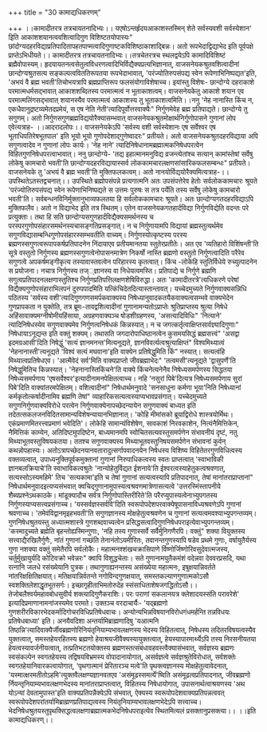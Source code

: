 +++
title = "30 कामाद्यधिकरणम्"

+++
।।कामादीतरत्र तत्रचायतनादिभ्यः।। यएषोऽन्तर्हृदयआकाशस्तस्मिन् शेते सर्वस्यवशी सर्वस्येशान' इिति आकाशशयानत्ववशित्वादिगुण विशिष्टतयोपास्यः" छांदोग्यदहरविद्याप्रतिपादितापहतपाप्मत्वादिगुणाष्टकविशिष्ठाकाशाद्बिन्नः। अतो रूपभेदाद्विद्याभेद इति पूर्वपक्षे प्राप्तेऽभिधीयते।। कामादीतरत्र तत्रचायतनादिभ्यः।।तत्रचेतरत्रच स्थलद्वयेऽपि कामादिविशिष्टं ब्रह्मैवोपास्यम्। हृदयायतनत्वसेतुत्वविधरणत्वादिभिर्विद्यैक्यप्रत्यभिज्ञानात्, वाजसनेयकश्रुतवशित्वादीनां छान्दोग्यश्रुतसत्य सङ्कल्पत्वविततिरूपतया रूपभेदाभावात्, 'परंज्योतिरुपसंपद्य स्वेन रूपेणाभिनिष्पद्यत'इति, 'अभयं वै ब्रह्म भवती'तिचोभयत्रापि ब्रह्मप्राप्तिरूप फलसंयोगाविशेषाच्च। इयांस्तु विशेषः- छान्दोग्ये दहराकाशे परमात्मधर्मसद्भावात् आकाशशब्दितस्य परमात्मत्वं न भूताकाशत्वम्। वाजसनेयकेतु आकाशे शयान एव परमात्मलिंगसद्भावात् शयानस्यैव परमात्मत्वं आकाशस्य तु भूताकाशत्वमिति।।ननु 'नेह नानास्ति किंच न, एकधैवानुद्रष्टव्यमेतदप्रमेयं, स एष नेति नेती'त्यादिपूर्वोत्तरवाक्यैः" निर्गुणमेवेह ब्रह्म प्रतिपाद्यते। छान्दोग्ये तु सगुणम्। अतो निर्गुणसगुणब्रह्मविद्ययोरैक्यासम्भवात् वाजसनेयकश्रुतमोक्षार्थनिर्गुणोपासने गुणानां लोप एवेत्यत्राह- ।।आदरादलोपः।। वाजसनेयकेऽपि 'सर्वस्य वशी सर्वस्येशानः एष सर्वेश्वर एष भूताधिपतिरेषभूतपाल' इति भूयो भूयो गुणोपदेशाद्गुणेष्वादरः" प्रतीयते। अतो वाजसनेयकश्रुतदहरविद्याया अपि सगुणत्वादेव न गुणानां लोपः कार्यः। 'नेह नाने' त्यादिनिषेधानामब्रह्मात्मकनिषेधपरत्वेन विहितगुणनिषेधपरत्वाभावात्। ननु छान्दोग्ये- 'तद्य इहात्मानमनुविद्य व्रजन्त्येतांश्च सत्यान् कामांस्तेषां सर्वेषु लोकेषु कामचारो भवती'ति छान्दोग्यदहरविद्यायास्सर्व लोककामचारलक्षणसांसारिकफलसम्बन्धः" प्रतीयते। वाजसनेयके तु 'अभयं वै ब्रह्म भवती'ति मुक्तिफलकत्वम्। अतो नानयोर्विद्ययोरैक्यमित्यत्राह-।।उपस्थितेऽतस्तद्वचनात्।। उपस्थिते ब्रह्मोपसंपन्ने प्रत्यगात्मनि अतः उपसंपत्तेरेव हेतोः सर्वलोककामचारः श्रूयते 'परंज्योतिरुपसंपद्य स्वेन रूपेणाभिनिष्पद्यते स उत्तमः पुरुषः स तत्र पर्येति तस्य सर्वेषु लोकेषु कामचारो भवती'ति। सर्वबन्धनविनिर्मुक्तानुभाव्यफलतया हि सर्वलोककामचारः श्रूयते। अतः छान्दोग्यगतदहरविद्याऽपि मुक्तिफलैव। अतो न विद्याभेद इति तत्र स्थितम्। एतेन वाजसनेयकगतहार्दविद्या निर्गुणविद्येति वदन्तः परे प्रत्युक्ताः। तथा हि सति छान्दोग्यसगुणहार्दविद्यैक्यसमर्थनस्य च परस्परगुणोपसंहारसमर्थनस्यचासङ्गतिप्रसङ्गात्। न च निर्गुणायामपि विद्यायां ब्रह्मस्तुत्यर्थमेव सगुणविद्यासम्बन्धिगुणोपसंहारस्सम्भवतीति वाच्यम्। निर्गुणस्योत्कृष्टस्य परस्य ब्रह्मणस्सगुणत्वरूपापकर्षप्रतिपादनेन निंदायाएव प्रतीयमानतया स्तुतेरप्रतीतेः। अत एव 'व्यतिहारो विशिंषन्ती'ति सूत्रे वस्तुतो निर्गुणस्य ब्रह्मणस्सगुणत्वेनोपासनमात्रेण निकर्षो नास्ति ब्रह्मणो वस्तुतो निर्गुणत्वादिति परैरेव सगुणत्वे अपकर्षमङ्गीकृत्य तस्यावास्तवत्वेन परिहारस्य कृतत्वात्। किंच -लोकेहि स्तुतिर्विधेये रुच्युत्पादनेन स प्रयोजना। नचात्र निर्गुणस्य तज््ज्ञानस्य वा निधेयत्वमस्ति। प्रतिपाद्ये च निर्गुणे ब्रह्मणि सगुत्वप्रतिपादनलक्षणास्तुतिश्च निर्गुणप्रतिपत्तिलक्षणशेषिविरुद्धा। अतः 'कामादीतरत्रे'त्यधिकरणे परेषां विद्यैक्यगुणोपसंहाराभिलपनं दुरुपपादमिति यत्किंचिदेतदित्यास्तान्तावत्। यच्चेदमुच्यते निर्गुणवाक्यसन्निधि पठितस्य 'सर्वस्य वशी'त्यादिगुणगणसमर्पकवाक्यस्य निषेध्यानुवादकतयैकवाक्यत्वसम्भवे वाक्यभेदेन गुणप्रापकता न युक्तेति, तत्र ब्रूमः-तावद्वशित्वादीनां गुणानामन्यतोऽप्राप्तेः श्रुतिप्राप्तस्य श्रुत्या निषेधे अहिंसावाक्यमग्नीषोमीयहिंसाया, अग्रहणवाक्यञ्च षोडशीग्रहणस्य, 'असत्यादिविधिः" 'नित्याने' त्यादिनिषेधस्येव सगुणवाक्यमेव निर्गुणत्वनिषेधकं किन्नस्यात्। न च जगत्कर्तृत्वाक्षिप्तसार्वज्ञ्यादिगुणाः" निषेधायाऽनूद्यन्त इति वक्तुं शक्यम्। तथासति जगदारोपाधिष्ठानत्वेन कुसमयसिद्धं ब्रह्मसत्त्वं" 'असद्वा इदमग्रआसी'दिति निषेद्धुं 'सत्यं ज्ञानमनन्त'मित्यनूद्यते, ज्ञानविवर्त्यत्वश्रुत्याक्षिप्तं" विश्वमिथ्यात्वं 'नेहनानास्ती'त्यनूद्यते 'विश्वं सत्यं मघवाना'इति वाक्येन प्रतिषेद्धुमिति किं" नस्यात्। सत्यत्वंहि मिथ्यात्वप्रतिषेधएव। 'आत्मैवेदं सर्व'मिति वाक्यप्राप्तो जीवब्रह्माभेदः" 'तत्वमसी'त्यनूद्यते 'द्वासुपर्णे'ति निषेद्धुमितिच किन्नस्यात्। 'नेहनानास्तिकिंचने'ति वाक्ये किंचनेत्यनेनैव निषेध्यसमर्पणस्य सिद्धतया निषेध्यसमर्पणाय 'एषसर्वेश्वर'इत्यादीनामनपेक्षितत्वाच्च। नहि 'नसुरां पिबे'दित्यत्र निषेध्यसमर्पणाय सुरां पिबे'दिति वाक्यांतरमपेक्षितम्। वशित्वादीनां" निषेधार्थमनुवादे 'सनसाधुना कर्मणा भूया'निति निषेध्यानां कर्मकृतोत्कर्षादीनामिव ब्रह्मणि तेषां" व्याहारिकसत्यत्वस्याप्यभावप्रसंगात्। यच्चेदमुच्यते सगुणनिर्गुणवाक्यविरोधे परत्वेन निर्गुणवाक्येनापच्छेदन्यायेन सगुणवाक्यं बाध्यत इति तदेतत्सकलजनविदितसामान्यविशेषन्यायानभिज्ञानात्। 'कोहि मीमांसको ब्रूयाद्विरोधे शास्त्रयोर्मिथः। एकंप्रमाणमितरत्त्वप्रमाणं भवेदिति'। लोकेहि सामान्यंविशेषेण, सावकाशं निरवकाशेन, नित्यंनैमित्तिकेन, नैमित्तिकं काम्येन, अतिदिष्टमुपदिष्टेन, बाध्यमानमपि स्वोचितसत्यवस्तुसमर्पणेन संभावनीयं दृष्टं, नतु मिथ्याभूतवस्तुविषयकतया। ततश्च सगुणवाक्यस्य मिथ्याभूतवस्तुनिषयसमर्पणेन संभावनां कुर्वन् कथन्नोपहास्यः। अतोऽत्रापच्छेदनयानवतारादुत्सर्गापवादनयेन निषेधस्य विशिष्य विहितेतरगुणविधित्वस्य वक्तव्यत्वात्, उपाध्यनुक्तिपूर्वकमुक्तानां गुणानां निरुपाधिकत्वस्य स्वतः प्राप्तत्वात् 'स्वाभाविकी ज्ञानबलक्रियाचे'ति स्वाभाविकत्वश्रुतेः 'नान्योहेतुर्विद्यत ईशनाये'ति ईश्वरत्वस्याहेतुकत्वश्रवणात्, सत्यस्सोऽस्यमहिमे' तिच 'सत्यकामा'इति च तेषां गुणानां सत्यत्वस्यापि प्रतिपादनात्, तेषां मानांतराप्राप्तानां" निषेधार्थमनुवादइत्यप्यसंभवात् क्वचिद्गुणानामुपास्यत्वश्रवणमात्रेणासत्यत्वे 'उत्तरस्मिंस्तापनीये शैब्यप्रश्नेऽथकाठके। मांडूक्यादौच सर्वत्र निर्गुणोपास्तिरीरिते'ति परैरप्युपास्यत्वेनाभ्युपगतस्य निर्गुणस्याप्यसत्त्वप्रसंगाच्च। 'यस्सर्वज्ञस्सर्ववि'दिति स्वरूपोपदेशपरवाक्येषूपासनाविध्यश्रवणेऽपि गुणानां श्रवणाच्च। 'तमेवंविद्वानमृइहभवती'ति सगुणज्ञानस्य मोक्षहेतुत्वश्रवणेन च गुणानां सत्यत्वमवश्याभ्युपगन्तव्यम्। गुणनिषेधश्रुतयस्तु अध्यात्मशास्त्रे गुणशब्दवाच्यत्वेन प्रसिद्धसत्वादिगुणनिषेधपराइत्येवाभ्युपगन्तव्यम्। 'कस्मादुच्यते ब्रह्मेति बृहन्तोह्यस्मिन्गुणाः, 'नहि तस्य गुणास्सर्वे सर्वैर्मुनिगणैरपि। वक्तुं" शक्या वियुक्तस्य सत्त्वाद्यैरखिलैर्गुणैः, नांतं गुणानां गच्छंति तेनानंतोऽयमीरितः, तवानन्तगुणस्यापि षडेव प्रथमे गुणाः, वर्षायुतैर्यस्य गुणा नशक्या वक्तुं समेतैरपि सर्वलोकैः। महात्मनश्शंखचक्रासिपाणे र्विष्णोर्जिष्णोरिवसुदेवात्मजस्य, चर्तुर्मुखायुर्यदि कोटिवक्रो भवेन्नरः" क्वापि विशुद्धचेताः। सते गुणानामयुतैकमंशं वदेन्नवा देववरप्रसदि, यथा रत्नानि जलधे रसंख्येयानि पुत्रक। तथागुणाह्यनन्तस्य असंख्येया महात्मनः, इषुक्षयान्निवर्तते नांतरिक्षक्षितिक्षयात्। मतिक्षयान्निर्वतन्ते नगोविन्दगुणक्षयात्, समस्तकल्याणगुणात्मकोऽसौ स्वशक्तिलेशाद्धृतभूतसर्गः। इच्छागृहीताभिमतोरुदेह स्संसाधिताशेषजगद्धितोऽसौ।। तेजोबलैश्वर्यमहावबोधसुवीर्य शक्त्यादिगुणैकराशिः। परः पराणां सकलानयत्र क्लेशादयस्संति परावरेशे' इत्यादिप्रमाणानामनांजस्यमेव परमते। उक्तञ्च वरदाचार्यैः- 'यद्ब्रह्मणो गुणशरीरविकारभेदकर्मादिगोचरविधिप्रतिषेधवाचः। अन्योन्यभिन्नविषयानविरोधगंधमर्हन्ति तन्नविधयः प्रतिषेधबाध्या' इति। अनयैवदिशा अन्तर्यामिब्राह्मणादिषु 'यआत्मनि तिष्ठन्नि'त्यादिवाक्यैर्जीवब्रह्मणोरिनियंतृनियाम्यभावलक्षणस्य भेदस्य विहितत्वात्, निषेधस्य तदितरविषयत्वस्यैव युक्तत्वात्, समस्तहेयरहितस्य ब्रह्मणो हेयाश्रयजीवैक्यस्यायुक्तत्वात्, हेयस्यापारमार्थ्येऽपि तस्य निरसनीयतया हेयत्वस्यावर्जनीयत्वात्, तत्प्रतिभटतयोक्तस्य ब्रह्मणस्तत्संबंधावहवस्त्वैक्यासंभवात्, सर्वज्ञस्य ब्रह्मणः स्वसंकल्पेन स्वगतहेयस्य तद्विषयविभ्रमस्य वोपादानायोगात्, असर्वज्ञत्वे सर्वज्ञश्रुतेविरोधात्, सर्वशक्तेः स्वगतहेयानिवारकत्वायोगात्, 'पृथगात्मानं प्रेरितारञ्च मत्वे'ति पृथक्त्वज्ञानस्य मोक्षहेतुत्वावेदनात्, 'यस्मात्क्षरमतीतोऽहमि'त्युक्तवैलक्षण्यज्ञानवतएव 'असंमूढस्समर्त्ये'ष्विति असंमूढत्वप्रतिपादनात्, जीवब्रह्मणो र्नियन्तृनियाम्यभावलक्षणभेदस्य मानांतराप्राप्तत्वात्, विहितस्य निषेधायोगात्, उपासनार्थत्वाश्रयणस्य 'अथ योऽन्यां देवतामुपास्त'इति वाक्यप्रतिपन्नैक्येऽपि संभवात्, ऐक्यस्य स्वरूपोपदेशवाक्यप्रतिपन्नत्ववत् स्वरूपोपदेशपरांतर्यामिब्राह्मणप्रतिपाद्यत्वस्य नियंतृनियाम्यभावलक्षणभेदेऽपि सत्त्वाच्च। भेदनिषेधश्रुतयस्तुपृथक्सिद्धत्वलक्षणाब्रह्मात्मकभेदनिषेधपराइत्येव स्थितमित्यलं प्रसक्तानुप्रसक्त्या।। ।।इति कामाद्यधिकरण्।।
